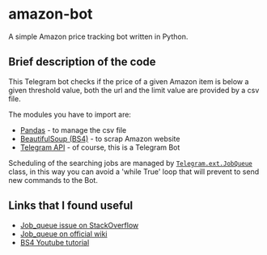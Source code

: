 # amazon-bot
A simple Amazon price tracking bot written in Python.

## Brief description of the code
This Telegram bot checks if the price of a given Amazon item is below a given threshold value, both the url and the limit value are provided by a csv file.

The modules you have to import are:
* [Pandas](https://pandas.pydata.org/) - to manage the csv file
* [BeautifulSoup (BS4)](https://www.crummy.com/software/BeautifulSoup/bs4/doc/) - to scrap Amazon website
* [Telegram API](https://python-telegram-bot.org/) - of course, this is a Telegram Bot

Scheduling of the searching jobs are managed by [`Telegram.ext.JobQueue`](https://python-telegram-bot.readthedocs.io/en/stable/telegram.ext.jobqueue.html) class, in this way you can avoid a 'while True' loop that will prevent to send new commands to the Bot.

## Links that I found useful
* [Job_queue issue on StackOverflow](https://stackoverflow.com/questions/52556939/how-to-use-jobqueue-in-python-telegram-bot)
* [Job_queue on official wiki](https://github.com/python-telegram-bot/python-telegram-bot/wiki/Extensions-%E2%80%93-JobQueue)
* [BS4 Youtube tutorial](https://www.youtube.com/watch?v=dQw4w9WgXcQ)

